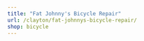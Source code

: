 ```yaml
---
title: "Fat Johnny's Bicycle Repair"
url: /clayton/fat-johnnys-bicycle-repair/
shop: bicycle
---
```


